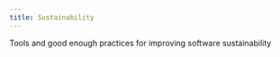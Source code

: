 ```yaml
---
title: Sustainability
---
```


Tools and good enough practices for improving software sustainability